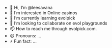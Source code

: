 - 👋 Hi, I’m @leesavana
- 👀 I’m interested in Online casinos
- 🌱 I’m currently learning evolpick
- 💞️ I’m looking to collaborate on evol playgrounds
- 📫 How to reach me through evolpick.com.
- 😄 Pronouns: ...
- ⚡ Fun fact: ...

<!---
Online casinos, evol playgrounds, and evolpick.com provide a variety of services to users. They meet the needs of users by providing a platform where they can safely and conveniently enjoy casino games online.

First of all, evolpick.com offers a wide variety of baccarat picks. Users can view a variety of games, including slot machines, blackjack, roulette, and poker, and enjoy games tailored to their tastes and interests. In addition, the site utilizes the latest technology and graphics to implement its games to provide users with an experience similar to a real casino.

Additionally, evolpick.com offers users various bonuses and benefits to make the game more interesting and fun. Users can receive additional benefits through bonuses, event participation, etc., which allows them to enjoy the game more enjoyably.

In addition, evolpick.com operates a casino community to promote communication and community activities among users. Users can share experiences and knowledge through the community and build friendships through communication with other gamers.

Overall, evolpick.com offers users safe and diverse baccarat picks, and makes the game more interesting through bonuses and benefits. In addition, we operate a casino community to promote communication and sharing of experiences among users. Users can enjoy a safe and enjoyable online casino experience through evolpick.com.
--->
